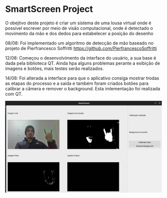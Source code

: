 # SmartScreen Project

O obejtivo deste projeto é criar um sistema de uma lousa virtual onde é possível escrever por meio de visão computacional, onde é detectado o movimento da mão e dos dedos para estabelecer a posição do desenho

08/08: Foi implementado um algoritmo de detecção de mão baseado no projeto de Pierfrancesco Soffritti https://github.com/PierfrancescoSoffritti 

12/08: Começou o desenvolvimento da interface do usuário, a sua base é dada pela biblioteca QT. Ainda hpa alguns problemas perante a exibição de imagens e botões, mais testes serão realizados.

14/08: Foi alterada a interface para que o aplicativo consiga mostrar trodas as etapas do processo e a saída e também foram criados botões para calibrar a câmera e remover o background. Esta imlementação foi realizada com QT.

![Imagem da Interface](https://github.com/JoViGaCa/SmartScreen/blob/main/img/ImplementacaoDaInterface.png)
